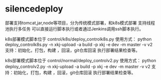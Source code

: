 # silencedeploy
部署支持tomcat,jar,node等项目，分为传统模式部署，和k8s模式部署
支持线程池执行多任务
可以直接运行脚本执行或者通过Jenkins调用ssh脚本执行。

k8s部署模式脚本位于 control/k8s/deploy_controlk8s.py
使用方式：
python  deploy_controlk8s.py -n xkj-upload -a build  -p xkj -e dev -m master -v v2
支持：初始化，打包，构建 ，回滚，git仓库回滚 执行部署结果检查等。

k8s部署模式脚本位于 control/normal/deploy_controlv2.py
使用方式：
python deploy_controlv2.py -n xkj-upload -a build  -p xkj -e dev -m master -v v2
支持：初始化，打包，构建 ，回滚，git仓库回滚 执行部署结果检查等。

